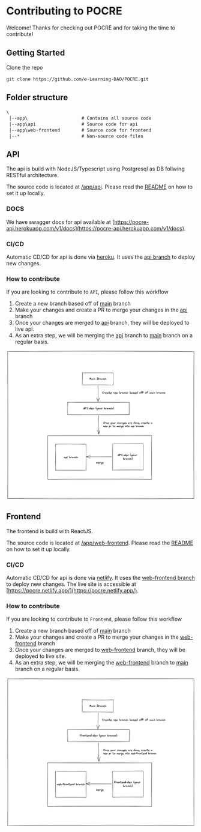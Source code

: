 # Contributing to POCRE
Welcome! Thanks for checking out POCRE and for taking the time to contribute!

## Getting Started
Clone the repo
```
git clone https://github.com/e-Learning-DAO/POCRE.git
```

## Folder structure
```
\
 |--app\                    # Contains all source code
 |--app\api                 # Source code for api
 |--app\web-frontend        # Source code for frontend
 |--*                       # Non-source code files
```

## API 
The api is build with NodeJS/Typescript using Postgresql as DB follwing RESTful architecture. 

The source code is located at [/app/api](/app/api/). Please read the [README](/app/api/README.md) on how to set it up locally.

### DOCS
We have swagger docs for api available at [https://pocre-api.herokuapp.com/v1/docs](https://pocre-api.herokuapp.com/v1/docs).

### CI/CD 
Automatic CD/CD for api is done via [heroku](https://heroku.com). It uses the [api branch](https://github.com/e-Learning-DAO/POCRE/tree/api) to deploy new changes.

### How to contribute
If you are looking to contribute to `API`, please follow this workflow

1. Create a new branch based off of [main](https://github.com/e-Learning-DAO/POCRE/tree/main) branch
2. Make your changes and create a PR to merge your changes in the [api](https://github.com/e-Learning-DAO/POCRE/tree/api) branch
3. Once your changes are merged to [api](https://github.com/e-Learning-DAO/POCRE/tree/api) branch, they will be deployed to live api.
4. As an extra step, we will be merging the [api](https://github.com/e-Learning-DAO/POCRE/tree/api) branch to [main](https://github.com/e-Learning-DAO/POCRE/tree/main) branch on a regular basis.

![contributing to api](./contributing-to-api.png)


## Frontend
The frontend is build with ReactJS. 

The source code is located at [/app/web-frontend](/app/web-frontend/). Please read the [README](/app/web-frontend/README.md) on how to set it up locally.

### CI/CD 
Automatic CD/CD for api is done via [netlify](https://netlify.com). It uses the [web-frontend branch](https://github.com/e-Learning-DAO/POCRE/tree/web-frontend) to deploy new changes. The live site is accessible at [https://pocre.netlify.app/](https://pocre.netlify.app/).

### How to contribute
If you are looking to contribute to `Frontend`, please follow this workflow

1. Create a new branch based off of [main](https://github.com/e-Learning-DAO/POCRE/tree/main) branch
2. Make your changes and create a PR to merge your changes in the [web-frontend](https://github.com/e-Learning-DAO/POCRE/tree/web-frontend) branch
3. Once your changes are merged to [web-frontend](https://github.com/e-Learning-DAO/POCRE/tree/web-frontend) branch, they will be deployed to live site.
4. As an extra step, we will be merging the [web-frontend](https://github.com/e-Learning-DAO/POCRE/tree/web-frontend) branch to [main](https://github.com/e-Learning-DAO/POCRE/tree/main) branch on a regular basis.

![contributing to frontend](./contributing-to-frontend.png)
